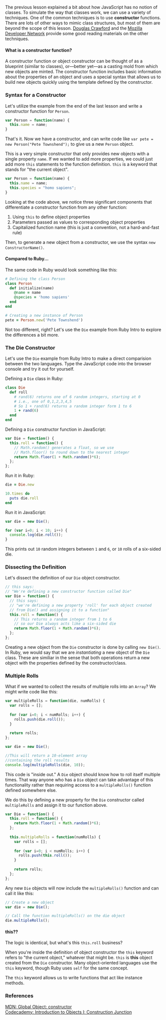 The previous lesson explained a bit about how JavaScript has no notion of classes.  To simulate the way that classes work, we can use a variety of techniques.  One of the common techniques is to use **constructor** functions.  There are lots of other ways to mimic class structures, but most of them are beyond the scope of this lesson.  [Douglas Crawford](http://javascript.crockford.com/) and the [Mozilla Developer Network](https://developer.mozilla.org/en-US/docs/JavaScript/) provide some good reading materials on the other techniques.

#### What is a constructor function?

A constructor function or object constructor can be thought of as a blueprint (similar to classes), or&mdash;better yet&mdash;as a casting mold from which new objects are minted.  The constructor function includes basic information about the properties of an object and uses a special syntax that allows us to build new objects quickly using the template defined by the constructor.

### Syntax for a Constructor

Let's utilize the example from the end of the last lesson and write a constructor function for `Person`.

```javascript
var Person = function(name) {
  this.name = name;
}
```

That's it.  Now we have a constructor, and can write code like `var pete = new Person("Pete Townshend");` to give us a new `Person` object.

This is a very simple constructor that only provides new objects with a single property `name`.  If we wanted to add more properties, we could just add more `this` statements to the function definition.  `this` is a keyword that stands for "the current object".

```javascript
var Person = function(name) {
  this.name = name;
  this.species = "homo sapiens";
}
```

Looking at the code above, we notice three significant components that differentiate a constructor function from any other function:

1. Using `this` to define object properties
2. Parameters passed as values to corresponding object properties
3. Capitalized function name (this is just a convention, not a hard-and-fast rule)

Then, to generate a new object from a constructor, we use the syntax `new ConstructorName()`.

#### Compared to Ruby...

The same code in Ruby would look something like this:

```ruby
# Defining the class Person
class Person
  def initialize(name)
    @name = name
    @species = 'homo sapiens'
  end
end

# Creating a new instance of Person
pete = Person.new('Pete Townshend')
```

Not too different, right?  Let's use the `Die` example from Ruby Intro to explore the differences a bit more.

### The Die Constructor

Let's use the `Die` example from Ruby Intro to make a direct comparision between the two languages.  Type the JavaScript code into the browser console and try it out for yourself.

Defining a `Die` class in Ruby:

```ruby
class Die
  def roll
    # rand(6) returns one of 6 random integers, starting at 0
    # i.e., one of 0,1,2,3,4,5
    # So 1 + rand(6) returns a random integer form 1 to 6
    1 + rand(6)
  end
end
```

Defining a `Die` constructor function in JavaScript:

```javascript
var Die = function() { 
  this.roll = function() {
    // Math.random() generates a float, so we use
    // Math.floor() to round down to the nearest integer
    return Math.floor(1 + Math.random()*6);
  }; 
};
```

Run it in Ruby:

```ruby
die = Die.new

10.times do
  puts die.roll
end
```

Run it in JavaScript:

```javascript
var die = new Die();

for (var i=0; i < 10; i++) {
  console.log(die.roll());
}
```

This prints out `10` random integers between `1` and `6`, or `10` rolls of a six-sided die.

### Dissecting the Definition

Let's dissect the definition of our `Die` object constructor.

```javascript
// this says: 
// "We're defining a new constructor function called Die"
var Die = function() {
  // this says:
  // "we're defining a new property 'roll' for each object created
  // from Die() and assigning it to a function"
  this.roll = function() {
    // This returns a random integer from 1 to 6
    // so our Die always acts like a six-sided die
    return Math.floor(1 + Math.random()*6);
  };
};

```

Creating a new object from the `Die` constructor is done by calling `new Die()`.  In Ruby, we would say that we are *instantiating* a new object of the `Die` class.  These are similiar in the sense that both operations return a new object with the properties defined by the constructor/class.

### Multiple Rolls

What if we wanted to collect the results of multiple rolls into an `Array`?  We might write code like this:

```javascript
var multipleRolls = function(die, numRolls) {
  var rolls = [];
  
  for (var i=0; i < numRolls; i++) {
    rolls.push(die.roll());
  }
  
  return rolls;
};

var die = new Die();

//This will return a 10-element array
//containing the roll results
console.log(multipleRolls(die, 10));
```

This code is "inside out."  A `Die` object should know how to roll itself multiple times.  That way anyone who has a `Die` object can take advantage of this functionality rather than requiring access to a `multipleRolls()` function defined somewhere else.

We do this by defining a new property for the `Die` constructor called `multipleRolls` and assign it to our function above.

```javascript
var Die = function() { 
  this.roll = function() {
    return Math.floor(1 + Math.random()*6);
  };
  
  this.multipleRolls = function(numRolls) {
    var rolls = [];
  
    for (var i=0; i < numRolls; i++) {
      rolls.push(this.roll());
    }
  
    return rolls;
  };
};
```

Any new `Die` objects will now include the `multipleRolls()` function and can call it like this:

```javascript
// Create a new object
var die = new Die();

// Call the function multipleRolls() on the die object
die.multipleRolls();
```

#### this??

The logic is identical, but what's this `this.roll` business?

When you're inside the definition of object constructor the `this` keyword refers to "the current object," whatever that might be.  `this` is <strong>this</strong> object created from the `Die` constructor.  Many object-oriented languages use the `this` keyword, though Ruby uses `self` for the same concept.

The `this` keyword allows us to write functions that act like instance methods.

### References

[MDN: Global Object: constructor](https://developer.mozilla.org/en-US/docs/JavaScript/Reference/Global_Objects/Object/constructor)<br>
[Codecademy: Introduction to Objects I: Construction Junction](http://www.codecademy.com/courses/spencer-sandbox/3#!/exercises/0)